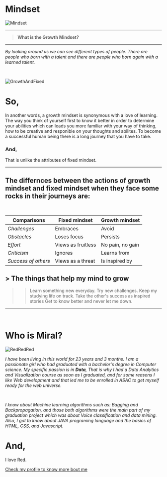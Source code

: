 # Mindset
![Mindset](https://assets.entrepreneur.com/content/3x2/2000/1600288418-GettyImages-1185654371.jpg)

***

> **What is the Growth Mindset?** 

***


_By looking around us we can see different types of people. There are people who born with a talent and there are people who born again with a learned talent._


<br>

![GrowthAndFixed](https://qph.fs.quoracdn.net/main-qimg-1ff98ccc2a85b46f0494c1a546af1da1.webp)


# So,
In another words, a growth mindset is synonymous with a love of learning. The way you think of yourself first to know it better in order to determine your abilities which can leads you more familiar with your way of thinking, how to be creative and responible on your thoughts and abilites. To become a successful human being there is a long journey that you have to take.

### And,

That is unlike the attributes of fixed mindset.

***

## The differnces between the actions of growth mindset and fixed mindset when they face some rocks in their journeys are: 
<br>

**Comparisons** | **Fixed mindset** | **Growth mindset**
----------- | -------------- | -------------
*Challenges*  | Embraces       | Avoid                
*Obstacles*    | Loses focus  | Persists
*Effort*    | Views as fruitless | No pain, no gain
*Criticism* | Ignores  | Learns from
*Success of others* | Views as a threat | Is inspired by


## > The things that help my mind to grow
> > Learn something new everyday.
> > Try new challenges.
> > Keep my studying life on track. 
> > Take the other's success as inspired stories
> > Get to know better and never let me down.


***


<br>

# Who is Miral?

![RedRedRed](https://www.aruma.com.au/wp-content/uploads/2016/04/question-unsplash.jpg)

*I have been living in this world for 23 years and 3 months. I am a passionate girl who had graduated with a bachelor's degree in Computer science. My specific passion is in **Data**, That is why I had a Data Analytics and Visualization course as soon as I graduated, and for some reasons I like Web development and that led me to be enrolled in ASAC to get myself ready for the web universe.*

<br>

*I know about Machine learning algorithms such as: Bagging and Backpropagation, and those both algorithms were the main part of my graduation project which was about Voice classification and data mining.*
*Also, I got to know about JAVA programing language and the basics of HTML, CSS, and Javascript.*


# And,

I love Red.


[Check my profile to know more bout me](https://github.com/Miral-Alabdullah)

